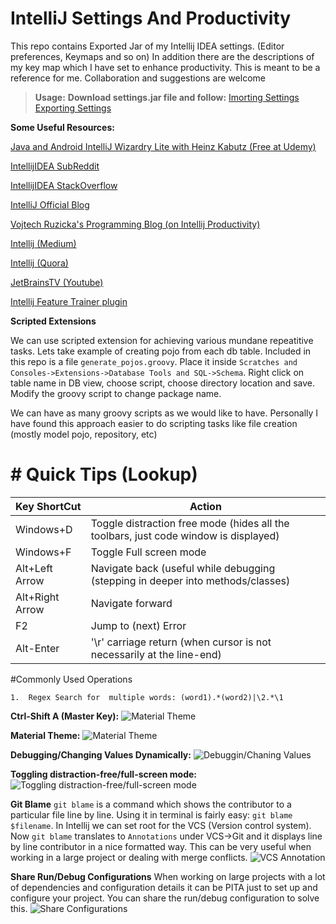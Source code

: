 # IntelliJ Settings And Productivity
This repo contains Exported Jar of my Intellij  IDEA settings. (Editor preferences, Keymaps and so on) In addition there are the descriptions of my key map which I have set to enhance productivity. This is meant to be a reference for me. Collaboration and suggestions are welcome

>**Usage:**
**Download settings.jar file and follow:**
[Imorting Settings](https://www.jetbrains.com/help/idea/exporting-and-importing-settings.html#import_settings_from_jar_archive)
[Exporting Settings](https://www.jetbrains.com/help/idea/exporting-and-importing-settings.html#export_settings_to_jar_archive)



**Some Useful Resources:**

[Java and Android IntelliJ Wizardry Lite with Heinz Kabutz (Free at Udemy)](https://www.udemy.com/jetbrains-intellij-wizardry-lite-with-heinz-kabutz)
 
[IntellijIDEA SubReddit](https://www.reddit.com/r/IntelliJIDEA/) 

[IntellijIDEA StackOverflow](https://stackoverflow.com/search?q=intellijIDEA) 

[IntelliJ Official Blog](https://blog.jetbrains.com/idea/) 

[Vojtech Ruzicka's Programming Blog (on Intellij Productivity)](http://vojtechruzicka.com/?s=intellij) 

[Intellij (Medium)](https://medium.com/search?q=intellijIDEA) 

[Intellij (Quora)](https://www.quora.com/topic/IntelliJ-IDEA) 

[JetBrainsTV (Youtube)](https://www.youtube.com/channel/UCGp4UBwpTNegd_4nCpuBcow) 

[Intellij Feature Trainer plugin](https://plugins.jetbrains.com/plugin/8554-ide-features-trainer)

**Scripted Extensions**

We can use scripted extension for achieving various mundane repeatitive tasks. Lets take example of creating pojo from each db table. Included in this repo is a file `generate_pojos.groovy`. Place it inside `Scratches and Consoles->Extensions->Database Tools and SQL->Schema`. Right click on table name in DB view, choose script, choose directory location and save. Modify the groovy script to change package name.

We can have as many groovy scripts as we would like to have. Personally I have found this approach easier to do scripting tasks like file creation (mostly model pojo, repository, etc)

# # Quick Tips (Lookup)

| Key ShortCut  | Action |
| ------------- | ------------- |
| Windows+D  | Toggle distraction free mode (hides all the toolbars, just code window is displayed)  |
| Windows+F  | Toggle Full screen mode  |
|Alt+Left Arrow| Navigate back (useful while debugging (stepping in deeper into methods/classes)|
|Alt+Right Arrow|Navigate forward|
|F2|Jump to (next) Error|
|Alt-Enter| '\r' carriage return (when cursor is not necessarily at the line-end)|


#Commonly Used Operations

	1.  Regex Search for  multiple words: (word1).*(word2)|\2.*\1


**Ctrl-Shift A (Master Key):**
![Material Theme](https://github.com/sudipbhandari126/IntelliJSettings/blob/master/resources/master_action.gif  "Jaxb Demo")


**Material Theme:**
![Material Theme](https://github.com/sudipbhandari126/IntelliJSettings/blob/master/resources/material_%20theme.gif  "Jaxb Demo")


**Debugging/Changing Values Dynamically:**
![Debuggin/Chaning Values](https://github.com/sudipbhandari126/IntelliJSettings/blob/master/resources/debugging_changing_values_dynamically.gif  "Debuggin/Chaning Values")


**Toggling distraction-free/full-screen mode:**
![Toggling distraction-free/full-screen mode](https://github.com/sudipbhandari126/IntelliJSettings/blob/master/resources/toggle_distraction_full_screen.gif  "Toggling distraction-free/full-screen mode")

**Git Blame**
`git blame` is a command which shows the contributor to a particular file line by line. Using it in terminal is fairly easy: `git blame $filename`. In Intellij we can set root for the VCS (Version control system). Now `git blame` translates to  `Annotations` under VCS->Git and it displays line by line contributor in a nice formatted way. This can be very useful when working in a large project or dealing with merge conflicts.
![VCS Annotation](https://github.com/sudipbhandari126/IntelliJSettings/blob/master/resources/git_blame_VCS_annotations.gif  "Git Blame Annotation Intellij")

**Share Run/Debug Configurations**
When working on large projects with a lot of dependencies and configuration details it can be PITA just to set up and configure your project. You can share the run/debug configuration to solve this.
![Share Configurations](https://github.com/sudipbhandari126/IntelliJSettings/blob/master/resources/share_configurations.gif  "Share run/debug configurations")
